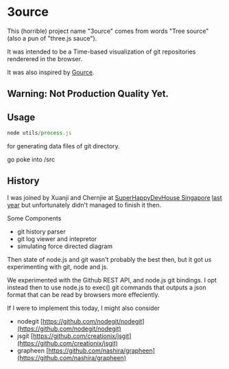 3ource
======

This (horrible) project name "3ource" comes from words "Tree source" (also a pun of "three.js sauce").

It was intended to be a Time-based visualization of git repositories renderered in the browser.

It was also inspired by [Gource](https://code.google.com/p/gource/).

## Warning: Not Production Quality Yet.

## Usage


```js
node utils/process.js
```
for generating data files of git directory.

go poke into /src

## History

I was joined by Xuanji and Chernjie at [SuperHappyDevHouse Singapore](https://www.facebook.com/shdhsg) [last year](http://www.superhappydevhouse.sg/w/page/65152011/SHDH%203%20Current%20Projects) but unfortunately didn't managed to finish it then.

Some Components
- git history parser
- git log viewer and intepretor
- simulating force directed diagram

Then state of node.js and git wasn't probably the best then, but it got us experimenting with git, node and js. 

We experimented with the Github REST API, and node.js git bindings. I opt instead then to use node.js to exec() git commands that outputs a json format that can be read by browsers more effeciently.

If I were to implement this today, I might also consider
- nodegit [https://github.com/nodegit/nodegit](https://github.com/nodegit/nodegit)
- jsgit [https://github.com/creationix/jsgit](https://github.com/creationix/jsgit)
- grapheen [https://github.com/nashira/grapheen](https://github.com/nashira/grapheen)